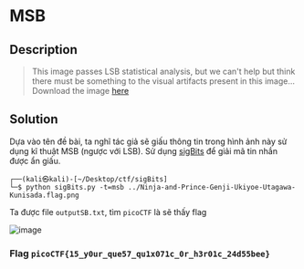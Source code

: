 # MSB

## Description
> This image passes LSB statistical analysis, but we can't help but think there must be something to the visual artifacts present in this image...                   
> Download the image [here]()

## Solution

Dựa vào tên đề bài, ta nghĩ tác giả sẽ giấu thông tin trong hình ảnh này sử dụng kĩ thuật MSB (ngược với LSB). Sử dụng [sigBits](https://github.com/Pulho/sigBits) để giải mã tin nhắn được ẩn giấu.          

```
┌──(kali㉿kali)-[~/Desktop/ctf/sigBits]
└─$ python sigBits.py -t=msb ../Ninja-and-Prince-Genji-Ukiyoe-Utagawa-Kunisada.flag.png
```

Ta được file `outputSB.txt`, tìm `picoCTF` là sẽ thấy flag            

![image](https://github.com/user-attachments/assets/71b3a27b-f5f7-4e7e-92fc-56cd26c60512)            

### Flag `picoCTF{15_y0ur_que57_qu1x071c_0r_h3r01c_24d55bee}`
